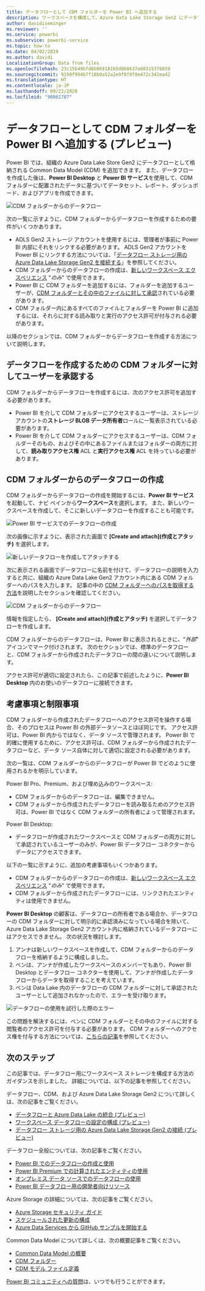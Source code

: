 ```yaml
---
title: データフローとして CDM フォルダーを Power BI へ追加する
description: ワークスペースを構成して、Azure Data Lake Storage Gen2 にデータフロー定義とデータ ファイルを格納します
author: davidiseminger
ms.reviewer: ''
ms.service: powerbi
ms.subservice: powerbi-service
ms.topic: how-to
ms.date: 04/02/2019
ms.author: davidi
LocalizationGroup: Data from files
ms.openlocfilehash: 23c15b49bfd6b069181b5d860637e00315376059
ms.sourcegitcommit: 9350f994b7f18b0a52a2e9f8f8f8e472c342ea42
ms.translationtype: HT
ms.contentlocale: ja-JP
ms.lasthandoff: 09/22/2020
ms.locfileid: "90861707"
---
```

# <a name="add-a-cdm-folder-to-power-bi-as-a-dataflow-preview"></a>データフローとして CDM フォルダーを Power BI へ追加する (プレビュー)

Power BI では、組織の Azure Data Lake Store Gen2 にデータフローとして格納される Common Data Model (CDM) を追加できます。 また、データフローを作成した後は、**Power BI Desktop** と **Power BI サービス**を使用して、CDM フォルダーに配置されたデータに基づいてデータセット、レポート、ダッシュボード、およびアプリを作成できます。

![CDM フォルダーからのデータフロー](media/service-dataflows-add-cdm-folder/dataflow-from-cdm-folder_01.jpg)

次の一覧に示すように、CDM フォルダーからデータフローを作成するための要件がいくつかあります。

* ADLS Gen2 ストレージ アカウントを使用するには、管理者が事前に Power BI 内部にそれをリンクする必要があります。 ADLS Gen2 アカウントを Power BI にリンクする方法については、「[データフロー ストレージ用の Azure Data Lake Storage Gen2 を接続する](service-dataflows-connect-azure-data-lake-storage-gen2.md)」を参照してください。
* CDM フォルダーからのデータフローの作成は、[新しいワークスペース エクスペリエンス](../collaborate-share/service-create-the-new-workspaces.md) "*のみ*" で使用できます。 
* Power BI に CDM フォルダーを追加するには、フォルダーを追加するユーザーが、[CDM フォルダーとその中のファイルに対して承認](./service-dataflows-azure-data-lake-integration.md)されている必要があります。
* CDM フォルダー内にあるすべてのファイルとフォルダーを Power BI に追加するには、それらに対する読み取りと実行のアクセス許可が付与される必要があります。

以降のセクションでは、CDM フォルダーからデータフローを作成する方法について説明します。

## <a name="authorizing-users-for-cdm-folders-to-create-a-dataflow"></a>データフローを作成するための CDM フォルダーに対してユーザーを承認する

CDM フォルダーからデータフローを作成するには、次のアクセス許可を追加する必要があります。
* Power BI を介して CDM フォルダーにアクセスするユーザーは、ストレージ アカウントの**ストレージ BLOB データ所有者**ロールに一覧表示されている必要があります。
* Power BI を介して CDM フォルダーにアクセスするユーザーは、CDM フォルダーそのもの、およびその中にあるファイルまたはフォルダーの両方に対して、**読み取りアクセス権** ACL と**実行アクセス権** ACL を持っている必要があります。 

## <a name="create-a-dataflow-from-a-cdm-folder"></a>CDM フォルダーからのデータフローの作成

CDM フォルダーからデータフローの作成を開始するには、**Power BI サービス**を起動して、ナビ ペインから**ワークスペース**を選択します。 また、新しいワークスペースを作成して、そこに新しいデータフローを作成することも可能です。

![Power BI サービスでのデータフローの作成](media/service-dataflows-add-cdm-folder/dataflow-from-cdm-folder_02.jpg)

次の画像に示すように、表示された画面で **[Create and attach]\(作成とアタッチ\)** を選択します。

![新しいデータフローを作成してアタッチする](media/service-dataflows-add-cdm-folder/dataflow-from-cdm-folder_03.jpg)

次に表示される画面でデータフローに名前を付けて、データフローの説明を入力すると共に、組織の Azure Data Lake Gen2 アカウント内にある CDM フォルダーへのパスを入力します。 記事の中の [CDM フォルダーへのパスを取得する方法](service-dataflows-configure-workspace-storage-settings.md#get-the-uri-of-stored-dataflow-files)を説明したセクションを確認してください。 

![CDM フォルダーからのデータフロー](media/service-dataflows-add-cdm-folder/dataflow-from-cdm-folder_01.jpg)

情報を指定したら、 **[Create and attach]\(作成とアタッチ\)** を選択してデータフローを作成します。

CDM フォルダーからのデータフローは、Power BI に表示されるときに、"*外部*" アイコンでマーク付けされます。 次のセクションでは、標準のデータフローと、CDM フォルダーから作成されたデータフローの間の違いについて説明します。

アクセス許可が適切に設定されたら、この記事で前述したように、**Power BI Desktop** 内のお使いのデータフローに接続できます。


## <a name="considerations-and-limitations"></a>考慮事項と制限事項

CDM フォルダーから作成されたデータフローへのアクセス許可を操作する場合、そのプロセスは Power BI の外部データソースとほぼ同じです。 アクセス許可は、Power BI 内からではなく、データ ソースで管理されます。 Power BI で的確に使用するために、アクセス許可は、CDM フォルダーから作成されたデータフローなど、データ ソース自体に対して適切に設定される必要があります。

次の一覧は、CDM フォルダーからのデータフローが Power BI でどのように使用されるかを明示しています。

Power BI Pro、Premium、および埋め込みのワークスペース:
* CDM フォルダーからのデータフローは、編集できません。
* CDM フォルダーから作成されたデータフローを読み取るためのアクセス許可は、Power BI ではなく CDM フォルダーの所有者によって管理されます。

Power BI Desktop:
* データフローが作成されたワークスペースと CDM フォルダーの両方に対して承認されているユーザーのみが、Power BI データフロー コネクターからデータにアクセスできます。


以下の一覧に示すように、追加の考慮事項もいくつかあります。

* CDM フォルダーからのデータフローの作成は、[新しいワークスペース エクスペリエンス](../collaborate-share/service-create-the-new-workspaces.md) "*のみ*" で使用できます。
* CDM フォルダーから作成されたデータフローには、リンクされたエンティティは使用できません。


**Power BI Desktop** の顧客は、データフローの所有者である場合か、データフローの CDM フォルダーに対して明示的に承認済みになっている場合を除いて、Azure Data Lake Storage Gen2 アカウント内に格納されているデータフローにはアクセスできません。 次の状況を検討します。

1.    アンナは新しいワークスペースを作成して、CDM フォルダーからのデータフローを格納するように構成しました。
2.    ベンは、アンナが作成したワークスペースのメンバーでもあり、Power BI Desktop とデータフロー コネクターを使用して、アンナが作成したデータフローからデータを取得することを考えています。
3.    ベンは Data Lake 内のデータフローの CDM フォルダーに対して承認されたユーザーとして追加されなかったので、エラーを受け取ります。

  ![データフローの使用を試行した際のエラー](media/service-dataflows-configure-workspace-storage-settings/dataflow-storage-settings_08.jpg)

この問題を解決するには、ベンに CDM フォルダーとその中のファイルに対する閲覧者のアクセス許可を付与する必要があります。 CDM フォルダーへのアクセス権を付与する方法については、[こちらの記事](./service-dataflows-azure-data-lake-integration.md)を参照してください。


## <a name="next-steps"></a>次のステップ

この記事では、データフロー用にワークスペース ストレージを構成する方法のガイダンスを示しました。 詳細については、以下の記事を参照してください。

データフロー、CDM、および Azure Data Lake Storage Gen2 について詳しくは、次の記事をご覧ください。

* [データフローと Azure Data Lake の統合 (プレビュー)](service-dataflows-azure-data-lake-integration.md)
* [ワークスペース データフローの設定の構成 (プレビュー)](service-dataflows-configure-workspace-storage-settings.md)
* [データフロー ストレージ用の Azure Data Lake Storage Gen2 の接続 (プレビュー)](service-dataflows-connect-azure-data-lake-storage-gen2.md)

データフロー全般については、次の記事をご覧ください。

* [Power BI でのデータフローの作成と使用](service-dataflows-create-use.md)
* [Power BI Premium での計算されたエンティティの使用](service-dataflows-computed-entities-premium.md)
* [オンプレミス データ ソースでのデータフローの使用](service-dataflows-on-premises-gateways.md)
* [Power BI データフロー用の開発者向けリソース](service-dataflows-developer-resources.md)

Azure Storage の詳細については、次の記事をご覧ください。
* [Azure Storage セキュリティ ガイド](/azure/storage/common/storage-security-guide)
* [スケジュールされた更新の構成](../connect-data/refresh-scheduled-refresh.md)
* [Azure Data Services から GitHub サンプルを開始する](https://aka.ms/cdmadstutorial)

Common Data Model について詳しくは、次の概要記事をご覧ください。
* [Common Data Model の概要](/powerapps/common-data-model/overview)
* [CDM フォルダー](/common-data-model/data-lake)
* [CDM モデル ファイル定義](/common-data-model/model-json)

[Power BI コミュニティへの質問](https://community.powerbi.com/)は、いつでも行うことができます。